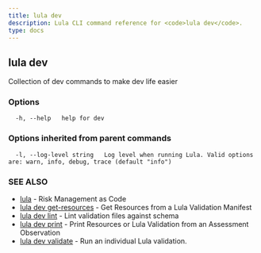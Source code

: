 ```yaml
---
title: lula dev
description: Lula CLI command reference for <code>lula dev</code>.
type: docs
---
```

## lula dev

Collection of dev commands to make dev life easier

### Options

```
  -h, --help   help for dev
```

### Options inherited from parent commands

```
  -l, --log-level string   Log level when running Lula. Valid options are: warn, info, debug, trace (default "info")
```

### SEE ALSO

* [lula](./lula.md)	 - Risk Management as Code
* [lula dev get-resources](./lula_dev_get-resources.md)	 - Get Resources from a Lula Validation Manifest
* [lula dev lint](./lula_dev_lint.md)	 - Lint validation files against schema
* [lula dev print](./lula_dev_print.md)	 - Print Resources or Lula Validation from an Assessment Observation
* [lula dev validate](./lula_dev_validate.md)	 - Run an individual Lula validation.

